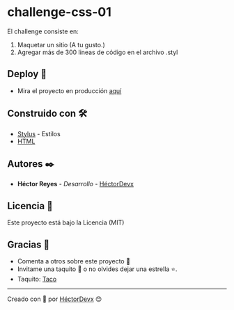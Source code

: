 # challenge-css-01
El challenge consiste en:
1. Maquetar un sitio (A tu gusto.)
2. Agregar más de 300 lineas de código en el archivo .styl

## Deploy 🚀
- Mira el proyecto en producción [aquí](https://hectordevx.github.io/css-01__challenge/)

## Construido con 🛠️

- [Stylus](https://stylus-lang.com/) - Estilos
- [HTML](https://developer.mozilla.org/en-US/docs/Web/HTML)


## Autores ✒️

- **Héctor Reyes** - _Desarrollo_ - [HéctorDevx](https://github.com/HectorDevx)

## Licencia 📄
Este proyecto está bajo la Licencia (MIT)


## Gracias 🎁
- Comenta a otros sobre este proyecto 📢
- Invitame una taquito 🌮 o no olvides dejar una estrella ⭐.
- Taquito: [Taco](https://www.paypal.me/HReyes117)


---
Creado con 💚 por [HéctorDevx](https://github.com/HectorDevx) 😊
